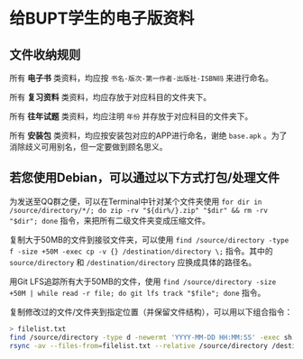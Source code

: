 # 给BUPT学生的电子版资料

## 文件收纳规则

所有 **电子书** 类资料，均应按 `书名-版次-第一作者-出版社-ISBN码` 来进行命名。

所有 **复习资料** 类资料，均应存放于对应科目的文件夹下。

所有 **往年试题** 类资料，均应注明 `年份` 并存放于对应科目的文件夹下。

所有 **安装包** 类资料，均应按安装包对应的APP进行命名，谢绝 `base.apk` 。为了消除歧义可用别名，但一定要做到顾名思义。

## 若您使用Debian，可以通过以下方式打包/处理文件

为发送至QQ群之便，可以在Terminal中针对某个文件夹使用 `for dir in /source/directory/*/; do zip -rv "${dir%/}.zip" "$dir" && rm -rv "$dir"; done` 指令，来把所有二级文件夹变成压缩文件。

复制大于50MB的文件到接驳文件夹，可以使用 `find /source/directory -type f -size +50M -exec cp -v {} /destination/directory \;` 指令。其中的 `source/directory` 和 `/destination/directory` 应换成具体的路径名。

用Git LFS追踪所有大于50MB的文件，使用 `find /source/directory -size +50M | while read -r file; do git lfs track "$file"; done` 指令。

复制修改过的文件/文件夹到指定位置（并保留文件结构），可以用以下组合指令：

```bash
> filelist.txt
find /source/directory -type d -newermt 'YYYY-MM-DD HH:MM:SS' -exec sh -c 'find "$0" -type f' {} \; >> filelist.txt
rsync -av --files-from=filelist.txt --relative /source/directory /destination/directory
```

<!-- 如要压缩PDF文件，可以使用 `gs -sDEVICE=pdfwrite -dCompatibilityLevel=1.4 -dPDFSETTINGS=/screen -dNOPAUSE -dQUIET -dBATCH -sOutputFile=output.pdf input.pdf` 指令。其中的 `output.pdf` 和 `input.pdf` 应换成具体的路径名。（暂不推荐使用，直到这个方法证实可靠） -->